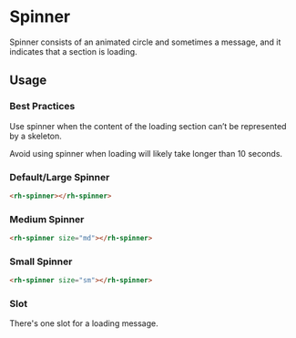 # Spinner
Spinner consists of an animated circle and sometimes a message, and it indicates that a section is loading.

## Usage

### Best Practices
Use spinner when the content of the loading section can’t be represented by a skeleton.

Avoid using spinner when loading will likely take longer than 10 seconds.

### Default/Large Spinner
```html
<rh-spinner></rh-spinner>
```

### Medium Spinner
```html
<rh-spinner size="md"></rh-spinner>
```

### Small Spinner
```html
<rh-spinner size="sm"></rh-spinner>
```

### Slot
There's one slot for a loading message.